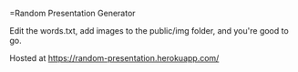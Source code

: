 =Random Presentation Generator

Edit the words.txt, add images to the public/img folder, and you're good to go.

Hosted at https://random-presentation.herokuapp.com/
